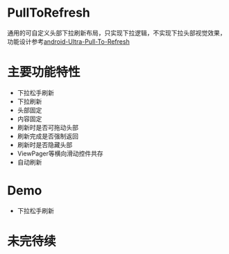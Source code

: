 # PullToRefresh
通用的可自定义头部下拉刷新布局，只实现下拉逻辑，不实现下拉头部视觉效果，功能设计参考[android-Ultra-Pull-To-Refresh](https://github.com/liaohuqiu/android-Ultra-Pull-To-Refresh)

# 主要功能特性
 
 * 下拉松手刷新
 * 下拉刷新
 * 头部固定
 * 内容固定
 * 刷新时是否可拖动头部
 * 刷新完成是否强制返回
 * 刷新时是否隐藏头部
 * ViewPager等横向滑动控件共存
 * 自动刷新
 
 # Demo
 * 下拉松手刷新
 
 
 
# 未完待续
 
